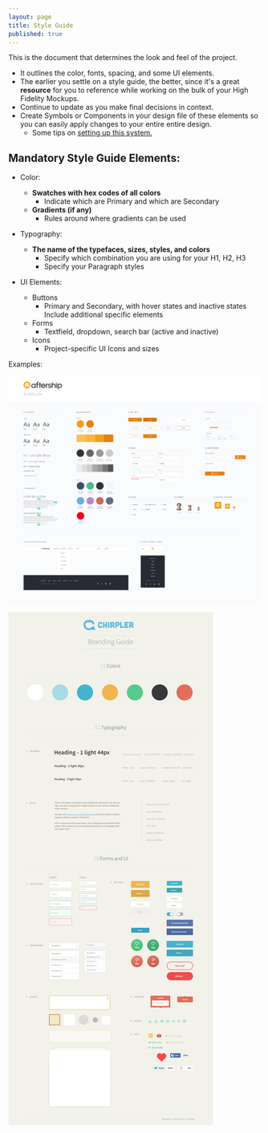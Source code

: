 ```yaml
---
layout: page
title: Style Guide
published: true
---
```


This is the document that determines the look and feel of the project.

  * It outlines the color, fonts, spacing, and some UI elements.
  * The earlier you settle on a style guide, the better, since it's a great **resource** for you to reference while working on the bulk of your High Fidelity Mockups.
  * Continue to update as you make final decisions in context.
  * Create Symbols or Components in your design file of these elements so you can easily apply changes to your entire entire design.
    * Some tips on [setting up this system.](https://medium.com/ux-power-tools/5-things-to-do-before-you-start-your-next-design-file-in-sketch-or-preparing-your-design-mise-en-ff7ea9fe3722)


## Mandatory Style Guide Elements:

* Color:
  * **Swatches with hex codes of all colors**
    * Indicate which are Primary and which are Secondary
  * **Gradients (if any)**
    * Rules around where gradients can be used

* Typography:
  * **The name of the typefaces, sizes, styles, and colors**
    * Specify which combination you are using for your H1, H2, H3
    * Specify your Paragraph styles

* UI Elements:
  * Buttons
    * Primary and Secondary, with hover states and inactive states
  Include additional specific elements
  * Forms
    * Textfield, dropdown, search bar (active and inactive)
  * Icons
    * Project-specific UI Icons and sizes



Examples:

![](img/styleguide_aftership.jpg)

![](img/styleguide_chirpler.jpg)

